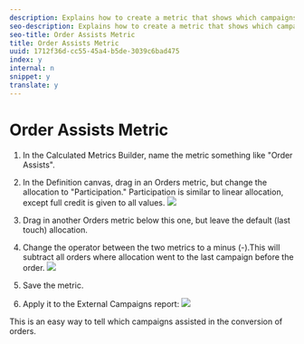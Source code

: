 ```yaml
---
description: Explains how to create a metric that shows which campaigns assist in conversion.
seo-description: Explains how to create a metric that shows which campaigns assist in conversion.
seo-title: Order Assists Metric
title: Order Assists Metric
uuid: 1712f36d-cc55-45a4-b5de-3039c6bad475
index: y
internal: n
snippet: y
translate: y
---
```


# Order Assists Metric


1. In the Calculated Metrics Builder, name the metric something like "Order Assists".
1. In the Definition canvas, drag in an Orders metric, but change the allocation to "Participation." Participation is similar to linear allocation, except full credit is given to all values. ![](graphics/cm_orders_allocation.png) 

1. Drag in another Orders metric below this one, but leave the default (last touch) allocation.
1. Change the operator between the two metrics to a minus (-).This will subtract all orders where allocation went to the last campaign before the order. ![](graphics/campaign_assists.png) 

1. Save the metric.
1. Apply it to the External Campaigns report: ![](graphics/cm_ext_campaign.png) 

This is an easy way to tell which campaigns assisted in the conversion of orders. 
